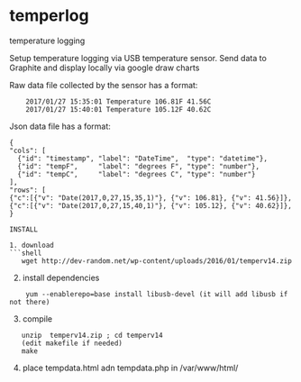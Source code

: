 # temperlog
temperature logging

Setup temperature logging via USB temperature sensor. 
Send data to Graphite and display locally via google draw charts

Raw data file collected by the sensor has a format: 

```text
    2017/01/27 15:35:01 Temperature 106.81F 41.56C
    2017/01/27 15:40:01 Temperature 105.12F 40.62C
```

Json data file has a format:

```text
{
"cols": [
  {"id": "timestamp", "label": "DateTime",  "type": "datetime"},
  {"id": "tempF",     "label": "degrees F", "type": "number"},
  {"id": "tempC",     "label": "degrees C", "type": "number"}
],
"rows": [
{"c":[{"v": "Date(2017,0,27,15,35,1)"}, {"v": 106.81}, {"v": 41.56}]},
{"c":[{"v": "Date(2017,0,27,15,40,1)"}, {"v": 105.12}, {"v": 40.62}]},
}

INSTALL

1. download 
```shell
   wget http://dev-random.net/wp-content/uploads/2016/01/temperv14.zip
```

2. install dependencies 
```shell
    yum --enablerepo=base install libusb-devel (it will add libusb if not there)
```

3. compile
```shell
   unzip  temperv14.zip ; cd temperv14
   (edit makefile if needed)
   make
```
4. place tempdata.html adn tempdata.php in /var/www/html/
